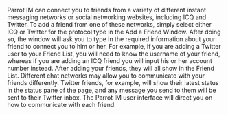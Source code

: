Parrot IM can connect you to friends from a variety of different instant messaging networks or social networking websites, including ICQ and Twitter. To add a friend from one of these networks, simply select either ICQ or Twitter for the protocol type in the Add a Friend Window. After doing so, the window will ask you to type in the required information about your friend to connect you to him or her. For example, if you are adding a Twitter user to your Friend List, you will need to know the username of your friend, whereas if you are adding an ICQ friend you will input his or her account number instead. After adding your friends, they will all show in the Friend List. Different chat networks may allow you to communicate with your friends differently. Twitter friends, for example, will show their latest status in the status pane of the page, and any message you send to them will be sent to their Twitter inbox. The Parrot IM user interface will direct you on how to communicate with each friend.